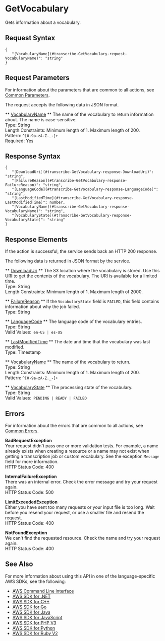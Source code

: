 # GetVocabulary<a name="API_GetVocabulary"></a>

Gets information about a vocabulary\.

## Request Syntax<a name="API_GetVocabulary_RequestSyntax"></a>

```
{
   "[VocabularyName](#transcribe-GetVocabulary-request-VocabularyName)": "string"
}
```

## Request Parameters<a name="API_GetVocabulary_RequestParameters"></a>

For information about the parameters that are common to all actions, see [Common Parameters](CommonParameters.md)\.

The request accepts the following data in JSON format\.

 ** [VocabularyName](#API_GetVocabulary_RequestSyntax) **   <a name="transcribe-GetVocabulary-request-VocabularyName"></a>
The name of the vocabulary to return information about\. The name is case\-sensitive\.  
Type: String  
Length Constraints: Minimum length of 1\. Maximum length of 200\.  
Pattern: `^[0-9a-zA-Z._-]+`   
Required: Yes

## Response Syntax<a name="API_GetVocabulary_ResponseSyntax"></a>

```
{
   "[DownloadUri](#transcribe-GetVocabulary-response-DownloadUri)": "string",
   "[FailureReason](#transcribe-GetVocabulary-response-FailureReason)": "string",
   "[LanguageCode](#transcribe-GetVocabulary-response-LanguageCode)": "string",
   "[LastModifiedTime](#transcribe-GetVocabulary-response-LastModifiedTime)": number,
   "[VocabularyName](#transcribe-GetVocabulary-response-VocabularyName)": "string",
   "[VocabularyState](#transcribe-GetVocabulary-response-VocabularyState)": "string"
}
```

## Response Elements<a name="API_GetVocabulary_ResponseElements"></a>

If the action is successful, the service sends back an HTTP 200 response\.

The following data is returned in JSON format by the service\.

 ** [DownloadUri](#API_GetVocabulary_ResponseSyntax) **   <a name="transcribe-GetVocabulary-response-DownloadUri"></a>
The S3 location where the vocabulary is stored\. Use this URI to get the contents of the vocabulary\. The URI is available for a limited time\.  
Type: String  
Length Constraints: Minimum length of 1\. Maximum length of 2000\.

 ** [FailureReason](#API_GetVocabulary_ResponseSyntax) **   <a name="transcribe-GetVocabulary-response-FailureReason"></a>
If the `VocabularyState` field is `FAILED`, this field contains information about why the job failed\.  
Type: String

 ** [LanguageCode](#API_GetVocabulary_ResponseSyntax) **   <a name="transcribe-GetVocabulary-response-LanguageCode"></a>
The language code of the vocabulary entries\.  
Type: String  
Valid Values:` en-US | es-US` 

 ** [LastModifiedTime](#API_GetVocabulary_ResponseSyntax) **   <a name="transcribe-GetVocabulary-response-LastModifiedTime"></a>
The date and time that the vocabulary was last modified\.  
Type: Timestamp

 ** [VocabularyName](#API_GetVocabulary_ResponseSyntax) **   <a name="transcribe-GetVocabulary-response-VocabularyName"></a>
The name of the vocabulary to return\.  
Type: String  
Length Constraints: Minimum length of 1\. Maximum length of 200\.  
Pattern: `^[0-9a-zA-Z._-]+` 

 ** [VocabularyState](#API_GetVocabulary_ResponseSyntax) **   <a name="transcribe-GetVocabulary-response-VocabularyState"></a>
The processing state of the vocabulary\.  
Type: String  
Valid Values:` PENDING | READY | FAILED` 

## Errors<a name="API_GetVocabulary_Errors"></a>

For information about the errors that are common to all actions, see [Common Errors](CommonErrors.md)\.

 **BadRequestException**   
Your request didn't pass one or more validation tests\. For example, a name already exists when creating a resource or a name may not exist when getting a transcription job or custom vocabulary\. See the exception `Message` field for more information\.  
HTTP Status Code: 400

 **InternalFailureException**   
There was an internal error\. Check the error message and try your request again\.  
HTTP Status Code: 500

 **LimitExceededException**   
Either you have sent too many requests or your input file is too long\. Wait before you resend your request, or use a smaller file and resend the request\.  
HTTP Status Code: 400

 **NotFoundException**   
We can't find the requested resource\. Check the name and try your request again\.  
HTTP Status Code: 400

## See Also<a name="API_GetVocabulary_SeeAlso"></a>

For more information about using this API in one of the language\-specific AWS SDKs, see the following:
+  [AWS Command Line Interface](https://docs.aws.amazon.com/goto/aws-cli/transcribe-2017-10-26/GetVocabulary) 
+  [AWS SDK for \.NET](https://docs.aws.amazon.com/goto/DotNetSDKV3/transcribe-2017-10-26/GetVocabulary) 
+  [AWS SDK for C\+\+](https://docs.aws.amazon.com/goto/SdkForCpp/transcribe-2017-10-26/GetVocabulary) 
+  [AWS SDK for Go](https://docs.aws.amazon.com/goto/SdkForGoV1/transcribe-2017-10-26/GetVocabulary) 
+  [AWS SDK for Java](https://docs.aws.amazon.com/goto/SdkForJava/transcribe-2017-10-26/GetVocabulary) 
+  [AWS SDK for JavaScript](https://docs.aws.amazon.com/goto/AWSJavaScriptSDK/transcribe-2017-10-26/GetVocabulary) 
+  [AWS SDK for PHP V3](https://docs.aws.amazon.com/goto/SdkForPHPV3/transcribe-2017-10-26/GetVocabulary) 
+  [AWS SDK for Python](https://docs.aws.amazon.com/goto/boto3/transcribe-2017-10-26/GetVocabulary) 
+  [AWS SDK for Ruby V2](https://docs.aws.amazon.com/goto/SdkForRubyV2/transcribe-2017-10-26/GetVocabulary) 